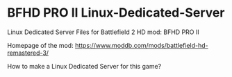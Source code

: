 # BFHD PRO II Linux-Dedicated-Server

Linux Dedicated Server Files for Battlefield 2 HD mod: BFHD PRO II 

Homepage of the mod:
https://www.moddb.com/mods/battlefield-hd-remastered-3/

How to make a Linux Dedicated Server for this game?

